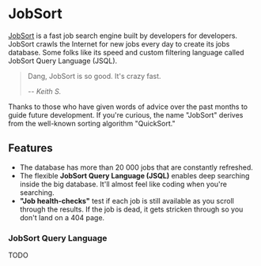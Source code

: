# JobSort

[JobSort](https://jobsort.com) is a fast job search engine built by developers for developers. JobSort crawls the Internet for new jobs every day to create its jobs database. Some folks like its speed and custom filtering language called JobSort Query Language (JSQL).

> Dang, JobSort is so good. It's crazy fast.
>
> -- <cite>Keith S.</cite>

Thanks to those who have given words of advice over the past months to guide future development. If you're curious, the name "JobSort" derives from the well-known sorting algorithm "QuickSort."

## Features

*   The database has more than 20 000 jobs that are constantly refreshed.
*   The flexible **JobSort Query Language (JSQL)** enables deep searching inside the big database. It'll almost feel like coding when you're searching.
*   **"Job health-checks"** test if each job is still available as you scroll through the results. If the job is dead, it gets stricken through so you don't land on a 404 page.

### JobSort Query Language

TODO
